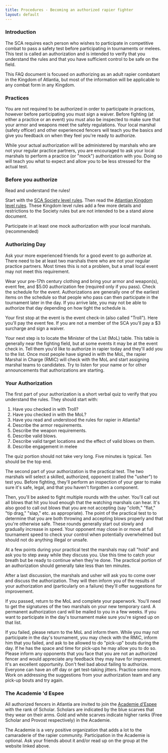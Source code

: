 ```yaml
---
title: Procedures - Becoming an authorized rapier fighter
layout: default
---
```


### Introduction

The SCA requires each person who wishes to participate in competitive
combat to pass a safety test before participating in tournaments or
melees. This test is called an authorization and is intended to verify
that you understand the rules and that you have sufficient control to be
safe on the field.

This FAQ document is focused on authorizing as an adult rapier combatant
in the Kingdom of Atlantia, but most of the information will be
applicable to any combat form in any Kingdom.

### Practices

You are not required to be authorized in order to participate in
practices, however before participating you must sign a waiver. Before
fighting (at either a practice or an event) you must also be inspected
to make sure that your armor and weapons meet the safety regulations.
Your local marshal (safety officer) and other experienced fencers will
teach you the basics and give you feedback on when they feel you're
ready to authorize.

While your actual authorization will be administered by marshals who are
not your regular practice partners, you are encouraged to ask your local
marshals to perform a practice (or "mock") authorization with you. Doing
so will teach you what to expect and allow you to be less stressed for
the actual test.

### Before you authorize

Read and understand the rules!

Start with the [SCA Society level rules](/rules). Then read the [Atlantian Kingdom level rules](/rules). These Kingdom level rules add a few more details and restrictions to the Society rules but are not intended to be a stand alone document.

Participate in at least one mock authorization with your local marshals.  (recommended)

### Authorizing Day

Ask your more experienced friends for a good event to go authorize at.
There need to be at least two marshals there who are not your regular
practice partners. Most times this is not a problem, but a small local
event may not meet this requirement.

Wear your pre-17th century clothing and bring your armor and weapon(s),
event fee, and \$5.00 authorization fee (required only if you pass).
Check the schedule for the event. Authorizations are generally one of
the earliest items on the schedule so that people who pass can then
participate in the tournament later in the day. If you arrive late, you
may not be able to authorize that day depending on how tight the
schedule is.

Your first stop at the event is the event check-in (also called "Troll"). Here you'll pay the event fee. If you are not a member of the SCA you'll pay a \$3 surcharge and sign a waiver.

Your next step is to locate the Minister of the List (MoL) table. This
table is generally near the fighting field, but at some events it may be
at the event check in. Tell them you'd like to authorize in rapier today
and they'll add you to the list. Once most people have signed in with
the MoL, the rapier Marshal in Charge (RMiC) will check with the MoL and
start assigning marshal teams to candidates. Try to listen for your name
or for other announcements that authorizations are starting.

### Your Authorization

The first part of your authorization is a short verbal quiz to verify
that you understand the rules. They should start with:

1.  Have you checked in with Troll?
2.  Have you checked in with the MoL?
3.  Have you read and understood the rules for rapier in Atlantia?
4.  Describe the armor requirements.
5.  Describe the weapon requirements.
6.  Describe valid blows.
7.  Describe valid target locations and the effect of valid blows on
    them.
8.  Describe engagement in melee

The quiz portion should not take very long. Five minutes is typical. Ten
should be the top end.

The second part of your authorization is the practical test. The two
marshals will select a skilled, authorized, opponent (called the
"usher") to test you. Before fighting, they'll perform an inspection of
your gear to make sure it's safe, legal, and that you haven't forgotten
a component.

Then, you'll be asked to fight multiple rounds with the usher. You'll
call out all blows that hit you loud enough that the watching marshals
can hear. It's also good to call out blows that you are not accepting
(say "cloth," "flat," "tip drag," "slap," etc. as appropriate). The
point of the practical test to to determine that you are both throwing
and accepting blows properly and that you're otherwise safe. These
rounds generally start out slowly and gradually increase in speed. Your
opponent may close in or move at full tournament speed to check your
control when potentially overwhelmed but should not do anything illegal
or unsafe.

At a few points during your practical test the marshals may call "hold"
and ask you to step away while they discuss you. Use this time to catch
your breath but be ready to continue when they're done. The practical
portion of an authorization should generally take less than ten minutes.

After a last discussion, the marshals and usher will ask you to come
over and discuss the authorization. They will then inform you of the
results of your authorization and (particularly on a failure) they'll
offer suggestions for improvement.

If you passed, return to the MoL and complete your paperwork. You'll
need to get the signatures of the two marshals on your new temporary
card. A permanent authorization card will be mailed to you in a few
weeks. If you want to participate in the day's tournament make sure
you're signed up on that list.

If you failed, please return to the MoL and inform them. While you may
not participate in the day's tournament, you may check with the RMiC,
inform him that you failed, and ask to be allowed to do "pick-up" bouts
during the day. If he has the space and time for pick-ups he may allow
you to do so. Please inform any opponents that you face that you are not
an authorized fencer and would appreciate any feedback they may have for
improvement. It's an excellent opportunity. Don't feel bad about failing
to authorize. Everyone can have an off day or get test-taking jitters.
Practice some more. Work on addressing the suggestions from your
authorization team and any pick-up bouts and try again.

### The Academie 'd Espee

All authorized fencers in Atlantia are invited to join the [Academie d'Espee](http://www.academiedespee.com/) with the rank of Scholar.
Scholars are indicated by the blue scarves that they wear on their arms.
Gold and white scarves indicate higher ranks (Free Scholar and Provost respectively) in the Academie.

The Academie is a very positive organization that adds a lot to the camaraderie of the rapier community.
Participation in the Academie is optional.
Ask your friends about it and/or read up on the group at the website linked above.
